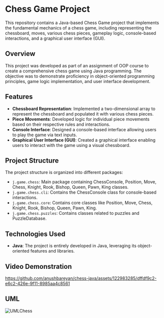 # Chess Game Project

This repository contains a Java-based Chess Game project that implements the fundamental mechanics of a chess game, including representing the chessboard, moves, various chess pieces, gameplay logic, console-based interactions, and a graphical user interface (GUI).

## Overview

This project was developed as part of an assignment of OOP course to create a comprehensive chess game using Java programming. The objective was to demonstrate proficiency in object-oriented programming principles, game logic implementation, and user interface development.

## Features

- **Chessboard Representation**: Implemented a two-dimensional array to represent the chessboard and populated it with various chess pieces.
- **Piece Movements**: Developed logic for individual piece movements based on their respective rules and interactions.
- **Console Interface**: Designed a console-based interface allowing users to play the game via text inputs.
- **Graphical User Interface (GUI)**: Created a graphical interface enabling users to interact with the game using a visual chessboard.

## Project Structure

The project structure is organized into different packages:

- `j.game.chess`: Main package containing ChessConsole, Position, Move, Chess, Knight, Rook, Bishop, Queen, Pawn, King classes.
- `j.game.chess.cli`: Contains the ChessConsole class for console-based interactions.
- `j.game.chess.core`: Contains core classes like Position, Move, Chess, Knight, Rook, Bishop, Queen, Pawn, King.
- `j.game.chess.puzzles`: Contains classes related to puzzles and PuzzleDatabase.

## Technologies Used

- **Java**: The project is entirely developed in Java, leveraging its object-oriented features and libraries.

## Video Demonstration

https://github.com/anushbareyan/chess-java/assets/122983285/dffdf9c2-e6c2-426e-9f11-8985aa4c8561


## UML
![UMLChess](https://github.com/anushbareyan/chess-java/assets/122983285/ee3fdffa-ab55-41ec-a14e-38de3ddfb0f8)
